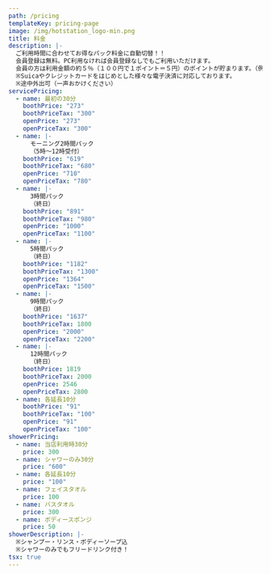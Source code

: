 ```yaml
---
path: /pricing
templateKey: pricing-page
image: /img/hotstation_logo-min.png
title: 料金
description: |-
  ご利用時間に合わせてお得なパック料金に自動切替！！
  会員登録は無料。PC利用なければ会員登録なしでもご利用いただけます。
  会員の方は利用金額の約５％（１００円で１ポイント＝５円）のポイントが貯まります。（例・３時間パックで５５円分）
  ※Suicaやクレジットカードをはじめとした様々な電子決済に対応しております。
  ※途中外出可（一声おかけください）
servicePricing:
  - name: 最初の30分
    boothPrice: "273"
    boothPriceTax: "300"
    openPrice: "273"
    openPriceTax: "300"
  - name: |-
      モーニング2時間パック
      （5時～12時受付）
    boothPrice: "619"
    boothPriceTax: "680"
    openPrice: "710"
    openPriceTax: "780"
  - name: |-
      3時間パック
      （終日）
    boothPrice: "891"
    boothPriceTax: "980"
    openPrice: "1000"
    openPriceTax: "1100"
  - name: |-
      5時間パック
      （終日）
    boothPrice: "1182"
    boothPriceTax: "1300"
    openPrice: "1364"
    openPriceTax: "1500"
  - name: |-
      9時間パック
      （終日）
    boothPrice: "1637"
    boothPriceTax: 1800
    openPrice: "2000"
    openPriceTax: "2200"
  - name: |-
      12時間パック
      （終日）
    boothPrice: 1819
    boothPriceTax: 2000
    openPrice: 2546
    openPriceTax: 2800
  - name: 各延長10分
    boothPrice: "91"
    boothPriceTax: "100"
    openPrice: "91"
    openPriceTax: "100"
showerPricing:
  - name: 当店利用時30分
    price: 300
  - name: シャワーのみ30分
    price: "600"
  - name: 各延長10分
    price: "100"
  - name: フェイスタオル
    price: 100
  - name: バスタオル
    price: 300
  - name: ボディースポンジ
    price: 50
showerDescription: |-
  ※シャンプー・リンス・ボディーソープ込
  ※シャワーのみでもフリードリンク付き！
tsx: true
---
```

